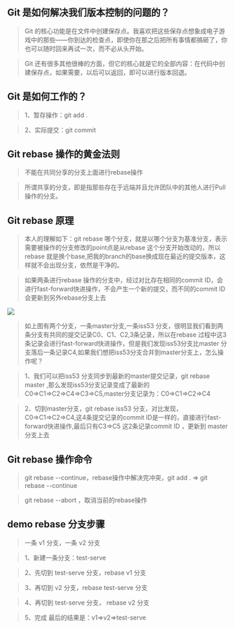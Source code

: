 ## Git 是如何解决我们版本控制的问题的？
> Git 的核心功能是在文件中创建保存点。我喜欢把这些保存点想象成电子游戏中的那些——你到达的检查点，即使你在那之后把所有事情都搞砸了，你也可以随时回来再试一次，而不必从头开始。

> Git 还有很多其他很棒的方面，但它的核心就是它的全部内容：在代码中创建保存点，如果需要，以后可以返回，即可以进行版本回退。

## Git 是如何工作的？
> 1、暂存操作：git add .

> 2、实际提交：git commit

## Git rebase 操作的黄金法则
> 不能在共同分享的分支上面进行rebase操作

> 所谓共享的分支，即是指那些存在于远端并且允许团队中的其他人进行Pull操作的分支。

## Git rebase 原理
> 本人的理解如下：git rebase 哪个分支，就是以哪个分支为基准分支，表示需要被操作的分支修改的point点是从rebase 这个分支开始改动的，所以rebase 就是换个base,把我的branch的base换成现在最近的提交版本，这样就不会出现分支，依然是干净的。

>  如果两条进行rebase 操作的分支中，经过对比存在相同的commit ID，会进行fast-forward快进操作，不会产生一个新的提交，而不同的commit ID 会更新到另外rebase分支上去

![](https://test-file.kfangcdn.com/test/0b74b6f8f9f643b3a56323a5567be672.png)

> 如上图有两个分支，一条master分支,一条iss53 分支，很明显我们看到两条分支有共同的提交记录C0、C1、C2,3条记录，所以在rebase 过程中这3条记录会进行fast-forward快进操作，但是我们发现iss53分支比master 分支落后一条记录C4,如果我们想把iss53分支合并到master分支上，怎么操作呢？

> 1、我们可以把iss53 分支同步到最新的master提交记录，git rebase master ,那么发现iss53分支记录变成了最新的C0=>C1=>C2=>C4=>C3=>C5,master分支记录为：C0=>C1=>C2=>C4

>2、切到master分支，git rebase iss53 分支，对比发现，C0=>C1=>C2=>C4,这4条提交记录的commit ID是一样的，直接进行fast-forward快进操作,最后只有C3=>C5 这2条记录commit ID ，更新到 master 分支上去



## Git rebase 操作命令
> git rebase --continue，rebase操作中解决完冲突，git add . => git rebase --continue

> git rebase --abort ，取消当前的rebase操作

## demo rebase 分支步骤

> 一条 v1 分支，一条 v2 分支

> 1、新建一条分支：test-serve

> 2、先切到 test-serve 分支，rebase v1 分支

> 3、再切到 v2 分支，rebase test-serve 分支

> 4、再切到 test-serve 分支， rebase v2 分支

> 5、完成 最后的结果是：v1=>v2=>test-serve
